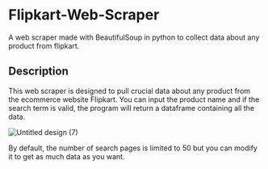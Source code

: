 # Flipkart-Web-Scraper
A web scraper made with BeautifulSoup in python to collect data about any product from flipkart.

## Description
This web scraper is designed to pull crucial data about any product from the ecommerce website Flipkart. You can input the product name and if the search term is valid, the program will return a dataframe containing all the data.

![Untitled design (7)](https://user-images.githubusercontent.com/106478752/187969519-533bf60e-84ce-412f-a341-ce96b54cec2d.png)

By default, the number of search pages is limited to 50 but you can modify it to get as much data as you want.
